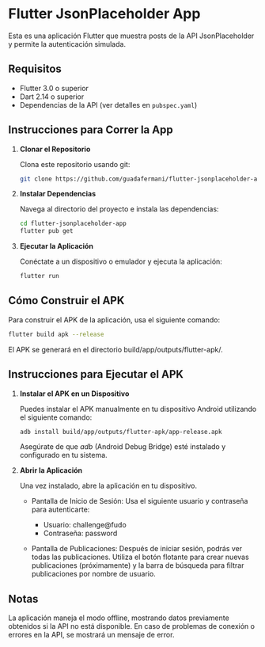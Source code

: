 # Flutter JsonPlaceholder App

Esta es una aplicación Flutter que muestra posts de la API JsonPlaceholder y permite la autenticación simulada. 

## Requisitos

- Flutter 3.0 o superior
- Dart 2.14 o superior
- Dependencias de la API (ver detalles en `pubspec.yaml`)

## Instrucciones para Correr la App

1. **Clonar el Repositorio**

   Clona este repositorio usando git:

   ```bash
   git clone https://github.com/guadafermani/flutter-jsonplaceholder-app.git
   ```

2. **Instalar Dependencias**

    Navega al directorio del proyecto e instala las dependencias:

    ```bash
    cd flutter-jsonplaceholder-app
    flutter pub get
    ```

3. **Ejecutar la Aplicación**

    Conéctate a un dispositivo o emulador y ejecuta la aplicación:

    ```bash
    flutter run
    ```

## Cómo Construir el APK
Para construir el APK de la aplicación, usa el siguiente comando:

```bash
flutter build apk --release
```

El APK se generará en el directorio build/app/outputs/flutter-apk/.

## Instrucciones para Ejecutar el APK
1. **Instalar el APK en un Dispositivo**

    Puedes instalar el APK manualmente en tu dispositivo Android utilizando el siguiente comando:

    ```bash
    adb install build/app/outputs/flutter-apk/app-release.apk
    ````

    Asegúrate de que *adb* (Android Debug Bridge) esté instalado y configurado en tu sistema.

2. **Abrir la Aplicación**

    Una vez instalado, abre la aplicación en tu dispositivo.

    - Pantalla de Inicio de Sesión: Usa el siguiente usuario y contraseña para autenticarte:
        - Usuario: challenge@fudo
        - Contraseña: password

    - Pantalla de Publicaciones: Después de iniciar sesión, podrás ver todas las publicaciones. Utiliza el botón flotante para crear nuevas publicaciones (próximamente) y la barra de búsqueda para filtrar publicaciones por nombre de usuario.

## Notas
La aplicación maneja el modo offline, mostrando datos previamente obtenidos si la API no está disponible.
En caso de problemas de conexión o errores en la API, se mostrará un mensaje de error.
